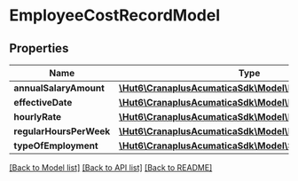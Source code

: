 # EmployeeCostRecordModel

## Properties
Name | Type | Description | Notes
------------ | ------------- | ------------- | -------------
**annualSalaryAmount** | [**\Hut6\CranaplusAcumaticaSdk\Model\DecimalValueModel**](DecimalValueModel.md) |  | [optional] 
**effectiveDate** | [**\Hut6\CranaplusAcumaticaSdk\Model\DateTimeValueModel**](DateTimeValueModel.md) |  | [optional] 
**hourlyRate** | [**\Hut6\CranaplusAcumaticaSdk\Model\DecimalValueModel**](DecimalValueModel.md) |  | [optional] 
**regularHoursPerWeek** | [**\Hut6\CranaplusAcumaticaSdk\Model\DecimalValueModel**](DecimalValueModel.md) |  | [optional] 
**typeOfEmployment** | [**\Hut6\CranaplusAcumaticaSdk\Model\StringValueModel**](StringValueModel.md) |  | [optional] 

[[Back to Model list]](../README.md#documentation-for-models) [[Back to API list]](../README.md#documentation-for-api-endpoints) [[Back to README]](../README.md)


